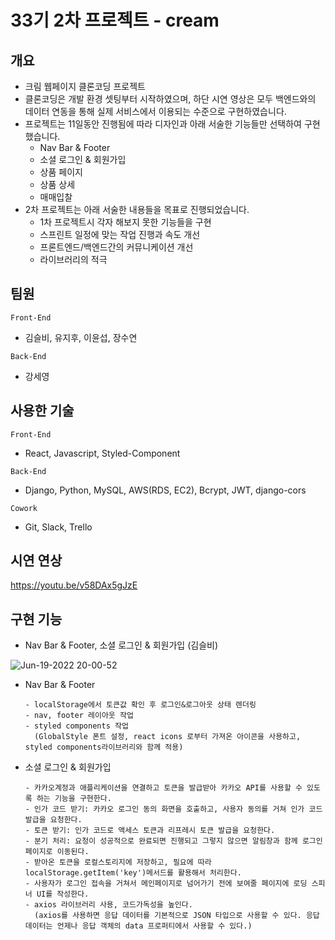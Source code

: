 # 33기 2차 프로젝트 - cream

## 개요

- 크림 웹페이지 클론코딩 프로젝트
- 클론코딩은 개발 환경 셋팅부터 시작하였으며, 하단 시연 영상은 모두 백엔드와의 데이터 연동을 통해 실제 서비스에서 이용되는 수준으로 구현하였습니다.
- 프로젝트는 11일동안 진행됨에 따라 디자인과 아래 서술한 기능들만 선택하여 구현했습니다.
  - Nav Bar & Footer
  - 소셜 로그인 & 회원가입
  - 상품 페이지
  - 상품 상세
  - 매매입찰
- 2차 프로젝트는 아래 서술한 내용들을 목표로 진행되었습니다.
  - 1차 프로젝트시 각자 해보지 못한 기능들을 구현
  - 스프린트 일정에 맞는 작업 진행과 속도 개선
  - 프론트엔드/백엔드간의 커뮤니케이션 개선
  - 라이브러리의 적극

## 팀원

`Front-End`

- 김슬비, 유지후, 이윤섭, 장수연

`Back-End`

- 강세영

## 사용한 기술

`Front-End`

- React, Javascript, Styled-Component

`Back-End`

- Django, Python, MySQL, AWS(RDS, EC2), Bcrypt, JWT, django-cors

`Cowork`

- Git, Slack, Trello

## 시연 연상

https://youtu.be/v58DAx5gJzE

## 구현 기능

- Nav Bar & Footer, 소셜 로그인 & 회원가입 (김슬비)

![Jun-19-2022 20-00-52](https://user-images.githubusercontent.com/93895746/174477730-60f5777c-3bd5-4b19-ab14-9889ebb7148e.gif)

  - Nav Bar & Footer

    ```
    - localStorage에서 토큰값 확인 후 로그인&로그아웃 상태 렌더링 
    - nav, footer 레이아웃 작업
    - styled components 작업 
      (GlobalStyle 폰트 설정, react icons 로부터 가져온 아이콘을 사용하고, styled components라이브러리와 함께 적용)
    ```
    
  
  - 소셜 로그인 & 회원가입

    ```
    - 카카오계정과 애플리케이션을 연결하고 토큰을 발급받아 카카오 API를 사용할 수 있도록 하는 기능을 구현한다.
    - 인가 코드 받기: 카카오 로그인 동의 화면을 호출하고, 사용자 동의를 거쳐 인가 코드 발급을 요청한다.
    - 토큰 받기: 인가 코드로 액세스 토큰과 리프레시 토큰 발급을 요청한다.
    - 분기 처리: 요청이 성공적으로 완료되면 진행되고 그렇지 않으면 알림창과 함께 로그인 페이지로 이동된다.
    - 받아온 토큰을 로컬스토리지에 저장하고, 필요에 따라 localStorage.getItem('key')메서드를 활용해서 처리한다.
    - 사용자가 로그인 접속을 거쳐서 메인페이지로 넘어가기 전에 보여줄 페이지에 로딩 스피너 UI를 작성한다.
    - axios 라이브러리 사용, 코드가독성을 높인다.
      (axios를 사용하면 응답 데이터를 기본적으로 JSON 타입으로 사용할 수 있다. 응답 데이터는 언제나 응답 객체의 data 프로퍼티에서 사용할 수 있다.)
    ```

<br/>
<br/>
<br/>



